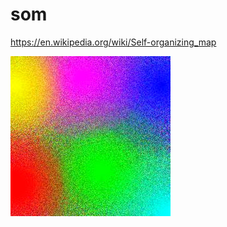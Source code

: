 # som

https://en.wikipedia.org/wiki/Self-organizing_map

![Alt text](/images/lattice.jpg?raw=true "SOM Lattice")